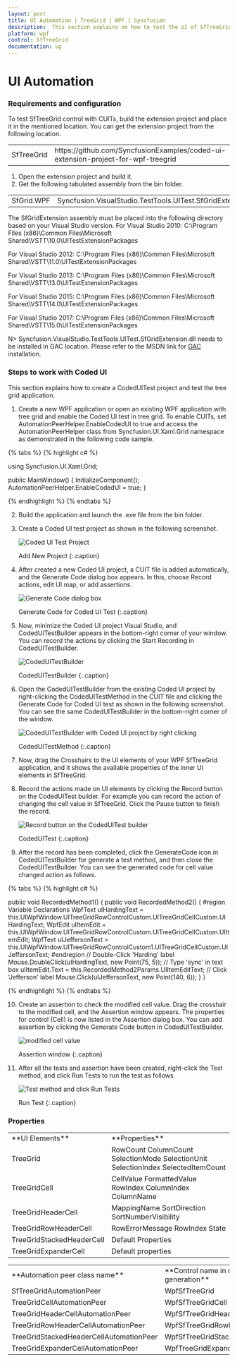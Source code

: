 ```yaml
---
layout: post
title: UI Automation | TreeGrid | WPF | Syncfusion
description:  This section explains on how to test the UI of SfTreeGrid projects.
platform: wpf
control: SfTreeGrid
documentation: ug
---
```


# UI Automation

### Requirements and configuration

To test SfTreeGrid control with CUITs, build the extension project and place it in the mentioned location. You can get the extension project from the following location.

<table>
<tr>
<td>
SfTreeGrid
</td>
<td>
https://github.com/SyncfusionExamples/coded-ui-extension-project-for-wpf-treegrid
</td>
</tr>
</table>

1. Open the extension project and build it.
2. Get the following tabulated assembly from the bin folder.

<table>
<tr>
<td>
SfGrid.WPF 
</td>
<td>
Syncfusion.VisualStudio.TestTools.UITest.SfGridExtension.dll
</td>
</tr>
</table>

The SfGridExtension assembly must be placed into the following directory based on your Visual Studio version.
For Visual Studio 2010: 
C:\Program Files (x86)\Common Files\Microsoft Shared\VSTT\10.0\UITestExtensionPackages

For Visual Studio 2012: 
C:\Program Files (x86)\Common Files\Microsoft Shared\VSTT\11.0\UITestExtensionPackages

For Visual Studio 2013: 
C:\Program Files (x86)\Common Files\Microsoft Shared\VSTT\13.0\UITestExtensionPackages

For Visual Studio 2015: 
C:\Program Files (x86)\Common Files\Microsoft Shared\VSTT\14.0\UITestExtensionPackages

For Visual Studio 2017: 
C:\Program Files (x86)\Common Files\Microsoft Shared\VSTT\15.0\UITestExtensionPackages

N> Syncfusion.VisualStudio.TestTools.UITest.SfGridExtension.dll needs to be installed in GAC location. Please refer to the MSDN link for [GAC](https://msdn.microsoft.com/en-us/library/ex0ss12c(v=vs.80).aspx) installation.

### Steps to work with Coded UI

This section explains how to create a CodedUITest project and test the tree grid application.

1. Create a new WPF application or open an existing WPF application with tree grid and enable the Coded UI test in tree grid. To enable CUITs, set AutomationPeerHelper.EnableCodedUI to true and access the AutomationPeerHelper class from Syncfusion.UI.Xaml.Grid namespace as demonstrated in the following code sample.

{% tabs %}
{% highlight c# %}

using Syncfusion.UI.Xaml.Grid;

public MainWindow()
{
	 InitializeComponent();
	 AutomationPeerHelper.EnableCodedUI = true;
}

{% endhighlight %}
{% endtabs %}

2. Build the application and launch the .exe file from the bin folder.
3. Create a Coded UI test project as shown in the following screenshot.

   ![Coded UI Test Project](UIAutomation_images/UIAutomation_img1.png)



   Add New Project
   {:.caption}

4. After created a new Coded UI project, a CUIT file is added automatically, and the Generate Code dialog box appears. In this, choose Record actions, edit UI map, or add assertions.

   ![Generate Code dialog box](UIAutomation_images/UIAutomation_img2.png)



   Generate Code for Coded UI Test
   {:.caption}

5. Now, minimize the Coded UI project Visual Studio, and CodedUITestBuilder appears in the bottom-right corner of your window. You can record the actions by clicking the Start Recording in CodedUITestBuilder.



   ![CodedUITestBuilder](UIAutomation_images/UIAutomation_img3.png)



   CodedUITestBuilder
   {:.caption}

6. Open the CodedUITestBuilder from the existing Coded UI project by right-clicking the CodedUITestMethod in the CUIT file and clicking the Generate Code for Coded UI test as shown in the following screenshot. You can see the same CodedUITestBuilder in the bottom-right corner of the window.

   ![CodedUITestBuilder with Coded UI project by right clicking](UIAutomation_images/UIAutomation_img4.png)



   CodedUITestMethod
   {:.caption}
7. Now, drag the Crosshairs to the UI elements of your WPF SfTreeGrid application, and it shows the available properties of the inner UI elements in SfTreeGrid.
8. Record the actions made on UI elements by clicking the Record button on the CodedUITest builder. For example you can record the action of changing the cell value in SfTreeGrid. Click the Pause button to finish the record.



   ![Record button on the CodedUITest builder](UIAutomation_images/UIAutomation_img5.png)



   CodedUITest
   {:.caption}

9. After the record has been completed, click the GenerateCode icon in CodedUITestBuilder for generate a test method, and then close the CodedUITestBuilder. You can see the generated code for cell value changed action as follows.

{% tabs %}
{% highlight c# %}

public void RecordedMethod1()
{
     public void RecordedMethod2()
   {
    #region Variable Declarations
    WpfText uIHardingText = this.UIWpfWindow.UITreeGridRowControlCustom.UITreeGridCellCustom.UIHardingText;
    WpfEdit uIItemEdit = this.UIWpfWindow.UITreeGridRowControlCustom.UITreeGridCellCustom.UIItemEdit;
    WpfText uIJeffersonText = this.UIWpfWindow.UITreeGridRowControlCustom1.UITreeGridCellCustom.UIJeffersonText;
   #endregion
    // Double-Click 'Harding' label
    Mouse.DoubleClick(uIHardingText, new Point(75, 5));
    // Type 'sync' in text box
    uIItemEdit.Text = this.RecordedMethod2Params.UIItemEditText;
    // Click 'Jefferson' label
    Mouse.Click(uIJeffersonText, new Point(140, 6));
}
}

{% endhighlight %}
{% endtabs %}

10. Create an assertion to check the modified cell value. Drag the crosshair to the modified cell, and the Assertion window appears. The properties for control (Cell) is now listed in the Assertion dialog box. You can add assertion by clicking the Generate Code button in CodedUITestBuilder.

    ![modified cell value](UIAutomation_images/UIAutomation_img6.png)



    Assertion window
    {:.caption}

11. After all the tests and assertion have been created, right-click the Test method, and click Run Tests to run the test as follows.

    ![Test method and click Run Tests ](UIAutomation_images/UIAutomation_img7.png)



    Run Test
	{:.caption}

###  Properties 

<table>
<tr>
<td>
**UI Elements**
</td>
<td>
**Properties**
</td>
</tr>
<tr>
<td>
TreeGrid
</td>
<td>
RowCount
ColumnCount
SelectionMode
SelectionUnit
SelectionIndex
SelectedItemCount

</td>
</tr>
<tr>
<td>
TreeGridCell
</td>
<td>
CellValue
FormattedValue
RowIndex
ColumnIndex
ColumnName

</td>
</tr>
<tr>
<td>
TreeGridHeaderCell
</td>
<td>
MappingName
SortDirection
SortNumberVisibility

</td>
</tr>
<tr>
<td>
TreeGridRowHeaderCell
</td>
<td>
RowErrorMessage
RowIndex
State

</td>
</tr>
<tr>
<td>
TreeGridStackedHeaderCell
</td>
<td>
Default Properties  
</td>
</tr>
<tr>
<td>
TreeGridExpanderCell
</td>
<td>
Default properties
</td>
</tr>
</table>



<table>
<tr>
<td>
**Automation peer class name**
</td>
<td>
**Control name in code generation**
</td>
<td>
**Property provider class name**
</td>
</tr>
<tr>
<td>
SfTreeGridAutomationPeer
</td>
<td>
WpfSfTreeGrid
</td>
<td>
SfTreeGridPropertyProvider
</td>
</tr>
<tr>
<td>
TreeGridCellAutomationPeer
</td>
<td>
WpfSfTreeGridCell
</td>
<td>
SfTreeGridCellPropertyProvider
</td>
</tr>
<tr>
<td>
TreeGridHeaderCellAutomationPeer
</td>
<td>
WpfSfTreeGridHeaderCell
</td>
<td>
SfTreeGridHeaderCellPropertyProvider
</td>
</tr>
<tr>
<td>
TreeGridRowHeaderCellAutomationPeer
</td>
<td>
WpfSfTreeGridRowHeaderCell
</td>
<td>
SfTreeGridRowHeaderCellPropertyProvider
</td>
</tr>
<tr>
<td>
TreeGridStackedHeaderCellAutomationPeer
</td>
<td>
WpfSfTreeGridStackedHeaderCell
</td>
<td>
SfTreeGridStackedHeaderCellPropertyProvider
</td>
</tr>
<tr>
<td>
TreeGridExpanderCellAutomationPeer
</td>
<td>
WpfTreeGridExpanderCell
</td>
<td>
SfTreeGridExpanderCellPropertyProvider
</td>
</tr>
</table>


